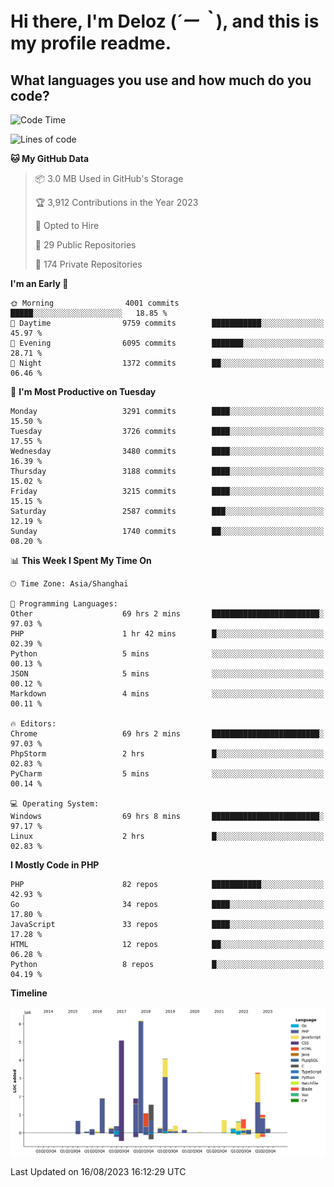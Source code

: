 # **Hi there, I'm Deloz (*´ー｀*), and this is my profile readme.**

## **What languages you use and how much do you code?**

<!--START_SECTION:waka-->
![Code Time](http://img.shields.io/badge/Code%20Time-2%2C150%20hrs%2020%20mins-blue)

![Lines of code](https://img.shields.io/badge/From%20Hello%20World%20I%27ve%20Written-31.5%20million%20lines%20of%20code-blue)

**🐱 My GitHub Data** 

> 📦 3.0 MB Used in GitHub's Storage 
 > 
> 🏆 3,912 Contributions in the Year 2023
 > 
> 💼 Opted to Hire
 > 
> 📜 29 Public Repositories 
 > 
> 🔑 174 Private Repositories 
 > 
**I'm an Early 🐤** 

```text
🌞 Morning                4001 commits        █████░░░░░░░░░░░░░░░░░░░░   18.85 % 
🌆 Daytime                9759 commits        ███████████░░░░░░░░░░░░░░   45.97 % 
🌃 Evening                6095 commits        ███████░░░░░░░░░░░░░░░░░░   28.71 % 
🌙 Night                  1372 commits        ██░░░░░░░░░░░░░░░░░░░░░░░   06.46 % 
```
📅 **I'm Most Productive on Tuesday** 

```text
Monday                   3291 commits        ████░░░░░░░░░░░░░░░░░░░░░   15.50 % 
Tuesday                  3726 commits        ████░░░░░░░░░░░░░░░░░░░░░   17.55 % 
Wednesday                3480 commits        ████░░░░░░░░░░░░░░░░░░░░░   16.39 % 
Thursday                 3188 commits        ████░░░░░░░░░░░░░░░░░░░░░   15.02 % 
Friday                   3215 commits        ████░░░░░░░░░░░░░░░░░░░░░   15.15 % 
Saturday                 2587 commits        ███░░░░░░░░░░░░░░░░░░░░░░   12.19 % 
Sunday                   1740 commits        ██░░░░░░░░░░░░░░░░░░░░░░░   08.20 % 
```


📊 **This Week I Spent My Time On** 

```text
🕑︎ Time Zone: Asia/Shanghai

💬 Programming Languages: 
Other                    69 hrs 2 mins       ████████████████████████░   97.03 % 
PHP                      1 hr 42 mins        █░░░░░░░░░░░░░░░░░░░░░░░░   02.39 % 
Python                   5 mins              ░░░░░░░░░░░░░░░░░░░░░░░░░   00.13 % 
JSON                     5 mins              ░░░░░░░░░░░░░░░░░░░░░░░░░   00.12 % 
Markdown                 4 mins              ░░░░░░░░░░░░░░░░░░░░░░░░░   00.11 % 

🔥 Editors: 
Chrome                   69 hrs 2 mins       ████████████████████████░   97.03 % 
PhpStorm                 2 hrs               █░░░░░░░░░░░░░░░░░░░░░░░░   02.83 % 
PyCharm                  5 mins              ░░░░░░░░░░░░░░░░░░░░░░░░░   00.14 % 

💻 Operating System: 
Windows                  69 hrs 8 mins       ████████████████████████░   97.17 % 
Linux                    2 hrs               █░░░░░░░░░░░░░░░░░░░░░░░░   02.83 % 
```

**I Mostly Code in PHP** 

```text
PHP                      82 repos            ███████████░░░░░░░░░░░░░░   42.93 % 
Go                       34 repos            ████░░░░░░░░░░░░░░░░░░░░░   17.80 % 
JavaScript               33 repos            ████░░░░░░░░░░░░░░░░░░░░░   17.28 % 
HTML                     12 repos            ██░░░░░░░░░░░░░░░░░░░░░░░   06.28 % 
Python                   8 repos             █░░░░░░░░░░░░░░░░░░░░░░░░   04.19 % 
```



**Timeline**

![Lines of Code chart](https://raw.githubusercontent.com/deloz/deloz/main/assets/bar_graph.png)


 Last Updated on 16/08/2023 16:12:29 UTC
<!--END_SECTION:waka-->
